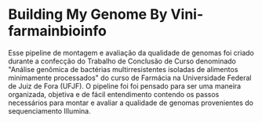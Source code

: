 # Building My Genome By Vini-farmainbioinfo
Esse pipeline de montagem e avaliação da qualidade de genomas foi criado durante a confecção do Trabalho de Conclusão de Curso denominado "Análise genômica de bactérias multirresistentes isoladas de alimentos minimamente processados" do curso de Farmácia na Universidade Federal de Juiz de Fora (UFJF). O pipeline foi
foi pensado para ser uma maneira organizada, objetiva e de fácil entendimento contendo os passos necessários para montar e avaliar a qualidade de genomas provenientes do sequenciamento Illumina.
